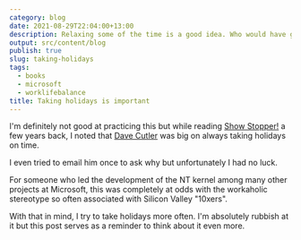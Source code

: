 ```yaml
---
category: blog
date: 2021-08-29T22:04:00+13:00
description: Relaxing some of the time is a good idea. Who would have guessed?
output: src/content/blog
publish: true
slug: taking-holidays
tags:
  - books
  - microsoft
  - worklifebalance
title: Taking holidays is important
---
```

I'm definitely not good at practicing this but while reading [Show Stopper!](https://www.amazon.com/Show-Stopper-Breakneck-Generation-Microsoft/dp/0029356717) a few years back, I noted that [Dave Cutler](https://en.wikipedia.org/wiki/Dave_Cutler) was big on always taking holidays on time.

I even tried to email him once to ask why but unfortunately I had no luck.

For someone who led the development of the NT kernel among many other projects at Microsoft, this was completely at odds with the workaholic stereotype so often associated with Silicon Valley "10xers".

With that in mind, I try to take holidays more often. I'm absolutely rubbish at it but this post serves as a reminder to think about it even more.
